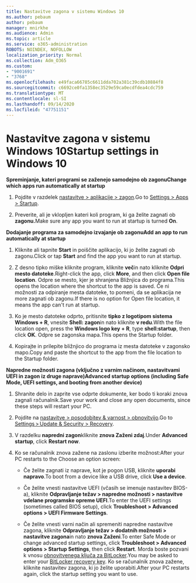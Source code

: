 ```yaml
---
title: Nastavitve zagona v sistemu Windows 10
ms.author: pebaum
author: pebaum
manager: mnirkhe
ms.audience: Admin
ms.topic: article
ms.service: o365-administration
ROBOTS: NOINDEX, NOFOLLOW
localization_priority: Normal
ms.collection: Adm_O365
ms.custom:
- "9001691"
- "3768"
ms.openlocfilehash: e49faca66785c6611dda702a381c39cdb10884f8
ms.sourcegitcommit: c6692ce0fa1358ec3529e59ca0ecdfdea4cdc759
ms.translationtype: MT
ms.contentlocale: sl-SI
ms.lasthandoff: 09/14/2020
ms.locfileid: "47751151"
---
```

# <a name="startup-settings-in-windows-10"></a><span data-ttu-id="fe70c-102">Nastavitve zagona v sistemu Windows 10</span><span class="sxs-lookup"><span data-stu-id="fe70c-102">Startup settings in Windows 10</span></span>

<span data-ttu-id="fe70c-103">**Spreminjanje, kateri programi se zaženejo samodejno ob zagonu**</span><span class="sxs-lookup"><span data-stu-id="fe70c-103">**Change which apps run automatically at startup**</span></span>

1. <span data-ttu-id="fe70c-104">Pojdite v razdelek [nastavitve > aplikacije > zagon](ms-settings:startupapps?activationSource=GetHelp).</span><span class="sxs-lookup"><span data-stu-id="fe70c-104">Go to [Settings > Apps > Startup](ms-settings:startupapps?activationSource=GetHelp).</span></span>

2. <span data-ttu-id="fe70c-105">Preverite, ali je vklopljen kateri koli program, ki ga želite zagnati ob **zagonu.**</span><span class="sxs-lookup"><span data-stu-id="fe70c-105">Make sure any app you want to run at startup is turned **On**.</span></span>

<span data-ttu-id="fe70c-106">**Dodajanje programa za samodejno izvajanje ob zagonu**</span><span class="sxs-lookup"><span data-stu-id="fe70c-106">**Add an app to run automatically at startup**</span></span>

1. <span data-ttu-id="fe70c-107">Kliknite ali tapnite **Start** in poiščite aplikacijo, ki jo želite zagnati ob zagonu.</span><span class="sxs-lookup"><span data-stu-id="fe70c-107">Click or tap **Start** and find the app you want to run at startup.</span></span>

2. <span data-ttu-id="fe70c-108">Z desno tipko miške kliknite program, kliknite **več**in nato kliknite **Odpri mesto datoteke**.</span><span class="sxs-lookup"><span data-stu-id="fe70c-108">Right-click the app, click **More**, and then click **Open file location**.</span></span> <span data-ttu-id="fe70c-109">Odpre se mesto, kjer je shranjena Bližnjica do programa.</span><span class="sxs-lookup"><span data-stu-id="fe70c-109">This opens the location where the shortcut to the app is saved.</span></span> <span data-ttu-id="fe70c-110">Če ni možnosti za odpiranje mesta datoteke, to pomeni, da se aplikacija ne more zagnati ob zagonu.</span><span class="sxs-lookup"><span data-stu-id="fe70c-110">If there is no option for Open file location, it means the app can't run at startup.</span></span>

3. <span data-ttu-id="fe70c-111">Ko je mesto datoteke odprto, pritisnite **tipko z logotipom sistema Windows + R**, vnesite **Shell: zagon**in nato kliknite **v redu**.</span><span class="sxs-lookup"><span data-stu-id="fe70c-111">With the file location open, press the **Windows logo key  + R**, type **shell:startup**, then click **OK**.</span></span> <span data-ttu-id="fe70c-112">Odpre se zagonska mapa.</span><span class="sxs-lookup"><span data-stu-id="fe70c-112">This opens the Startup folder.</span></span>

4. <span data-ttu-id="fe70c-113">Kopirajte in prilepite bližnjico do programa iz mesta datoteke v zagonsko mapo.</span><span class="sxs-lookup"><span data-stu-id="fe70c-113">Copy and paste the shortcut to the app from the file location to the Startup folder.</span></span>

<span data-ttu-id="fe70c-114">**Napredne možnosti zagona (vključno z varnim načinom, nastavitvami UEFI in zagon iz druge naprave)**</span><span class="sxs-lookup"><span data-stu-id="fe70c-114">**Advanced startup options (including Safe Mode, UEFI settings, and booting from another device)**</span></span>

1. <span data-ttu-id="fe70c-115">Shranite delo in zaprite vse odprte dokumente, ker bodo ti koraki znova zagnali računalnik.</span><span class="sxs-lookup"><span data-stu-id="fe70c-115">Save your work and close any open documents, since these steps will restart your PC.</span></span>

2. <span data-ttu-id="fe70c-116">Pojdite na [nastavitve > posodobitev & varnost > obnovitvijo](ms-settings:recovery?activationSource=GetHelp).</span><span class="sxs-lookup"><span data-stu-id="fe70c-116">Go to [Settings > Update & Security > Recovery](ms-settings:recovery?activationSource=GetHelp).</span></span>

3. <span data-ttu-id="fe70c-117">V razdelku **napredni zagon**kliknite **znova Zaženi zdaj**.</span><span class="sxs-lookup"><span data-stu-id="fe70c-117">Under **Advanced startup**, click **Restart now**.</span></span> 

4. <span data-ttu-id="fe70c-118">Ko se računalnik znova zažene na zaslonu izberite možnost:</span><span class="sxs-lookup"><span data-stu-id="fe70c-118">After your PC restarts to the Choose an option screen:</span></span>

    - <span data-ttu-id="fe70c-119">Če želite zagnati iz naprave, kot je pogon USB, kliknite **uporabi napravo**.</span><span class="sxs-lookup"><span data-stu-id="fe70c-119">To boot from a device like a USB drive, click **Use a device**.</span></span>

    - <span data-ttu-id="fe70c-120">Če želite vnesti nastavitve UEFI (včasih se imenuje nastavitev BIOS-a), kliknite **Odpravljanje težav > napredne možnosti > nastavitve vdelane programske opreme UEFI**.</span><span class="sxs-lookup"><span data-stu-id="fe70c-120">To enter the UEFI settings (sometimes called BIOS setup), click **Troubleshoot > Advanced options > UEFI Firmware Settings**.</span></span> 

    - <span data-ttu-id="fe70c-121">Če želite vnesti varni način ali spremeniti napredne nastavitve zagona, kliknite **Odpravljanje težav > dodatnih možnosti > nastavitve zagona**in nato **znova Zaženi**.</span><span class="sxs-lookup"><span data-stu-id="fe70c-121">To enter Safe Mode or change advanced startup settings, click **Troubleshoot > Advanced options > Startup Settings**, then click **Restart**.</span></span> <span data-ttu-id="fe70c-122">Morda boste pozvani k vnosu [obnovitvenega ključa za BitLocker](https://support.microsoft.com/help/4026181/windows-10-find-my-bitlocker-recovery-key).</span><span class="sxs-lookup"><span data-stu-id="fe70c-122">You may be asked to enter your [BitLocker recovery key](https://support.microsoft.com/help/4026181/windows-10-find-my-bitlocker-recovery-key).</span></span> <span data-ttu-id="fe70c-123">Ko se računalnik znova zažene, kliknite nastavitev zagona, ki jo želite uporabiti.</span><span class="sxs-lookup"><span data-stu-id="fe70c-123">After your PC restarts again, click the startup setting you want to use.</span></span>
